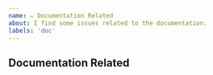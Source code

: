 ```yaml
---
name: ✏️ Documentation Related
about: I find some issues related to the documentation.
labels: 'doc'
---
```


## Documentation Related

<!--
Describe the issues here :D
-->
